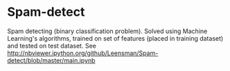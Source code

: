 # Spam-detect
Spam detecting (binary classification problem). 
Solved using Machine Learning's algorithms, trained on set of features (placed in training dataset) and tested on test dataset.
See http://nbviewer.ipython.org/github/Leensman/Spam-detect/blob/master/main.ipynb
